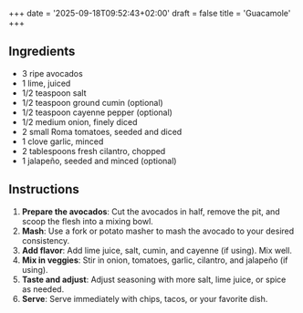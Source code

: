 +++
date = '2025-09-18T09:52:43+02:00'
draft = false
title = 'Guacamole'
+++
## Ingredients
- 3 ripe avocados
- 1 lime, juiced
- 1/2 teaspoon salt
- 1/2 teaspoon ground cumin (optional)
- 1/2 teaspoon cayenne pepper (optional)
- 1/2 medium onion, finely diced
- 2 small Roma tomatoes, seeded and diced
- 1 clove garlic, minced
- 2 tablespoons fresh cilantro, chopped
- 1 jalapeño, seeded and minced (optional)

## Instructions
1. **Prepare the avocados**: Cut the avocados in half, remove the pit, and scoop the flesh into a mixing bowl.
2. **Mash**: Use a fork or potato masher to mash the avocado to your desired consistency.
3. **Add flavor**: Add lime juice, salt, cumin, and cayenne (if using). Mix well.
4. **Mix in veggies**: Stir in onion, tomatoes, garlic, cilantro, and jalapeño (if using).
5. **Taste and adjust**: Adjust seasoning with more salt, lime juice, or spice as needed.
6. **Serve**: Serve immediately with chips, tacos, or your favorite dish.
